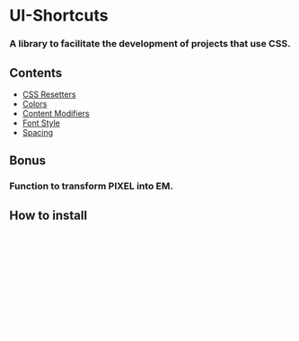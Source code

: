 <h1>UI-Shortcuts</h1>

<h3>A library to facilitate the development of projects that use CSS.</h3>

<h2>Contents</h2>
<ul style="color: white">
  <a href="https://github.com/ErikDCAlmeida/ui-shortcuts/blob/master/src/sass/index.scss" target="_blank"><li>CSS Resetters</li></a>
  <a href="https://github.com/ErikDCAlmeida/ui-shortcuts/blob/master/src/sass/_colors.scss" target="_blank"><li>Colors</li></a>
  <a href="https://github.com/ErikDCAlmeida/ui-shortcuts/blob/master/src/sass/_content-modifiers.scss" target="_blank"><li>Content Modifiers</li></a>
  <a href="https://github.com/ErikDCAlmeida/ui-shortcuts/blob/master/src/sass/_font-style_.scss" target="_blank"><li>Font Style</li></a>
  <a href="https://github.com/ErikDCAlmeida/ui-shortcuts/blob/master/src/sass/_spacing_.scss" target="_blank"><li>Spacing</li></a>
</ul>

<h2>Bonus</h2>
<h3>Function to transform PIXEL into EM.</h3>

<h2>How to install</h2>
<ol style="color: white">
<li><h4>At the root of your project type npm i ui-shortcuts or yarn add ui-shortcuts</h4></li>
<li>
<h4 style="text-transform: uppercase">Vue</h4>
  <ol>
  <li>In the main.js file, import the css of the installed library.</li>
  </ol>
</li>
<li>
  <h4 style="text-transform: uppercase">React</h4>
  <ol>
  <li>In the main.jsx file, import the css of the installed library.</li>
  </ol>
</li>
</ol>
